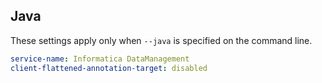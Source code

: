 ## Java

These settings apply only when `--java` is specified on the command line.

```yaml $(java)
service-name: Informatica DataManagement
client-flattened-annotation-target: disabled
```

